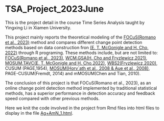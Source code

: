 # TSA_Project_2023June
This is the project detail in the course Time Series Analysis taught by Yingxing Li in Xiamen University.

This project mainly reports the theoretical modeling of the [FOCuS(Romano et al., 2023)](https://www.mdpi.com/1422-0067/24/11/9722) method and compares different change point detection methods based on data construction fron [(E. T. McGonigle and H. Cho, 2022)](https://www.sciencedirect.com/science/article/pii/S0167947322002286) through R programing. These methods include, but are not limited to: [FOCuS(Romano et al., 2023)](https://www.mdpi.com/1422-0067/24/11/9722), [WCM.GSA(H. Cho and Fryzlewicz,2021)](https://arxiv.org/abs/2011.13884), [MOSUM.TAVC(E. T. McGonigle and H. Cho,2022)](https://www.sciencedirect.com/science/article/pii/S0167947322002286), [WBS2(Fryzlewicz,2020)](https://link.springer.com/article/10.1007/s42952-020-00060-x), CUSUM (PAGE,1954), [MOSUM(Horv´ath et al., 2008 & Aue et al., 2008)](https://link.springer.com/article/10.1007/s11749-006-0041-7), PAGE-CUSUM(Fremdt, 2014) and mMOSUM(Chen and Tian, 2010).

The conclusion of this project is that FOCuS(Romano et al., 2023), as an online change point detection method implemented by traditional statistical methods, has a superior performance in detection accuracy and feedback speed compared with other previous methods. 

Here we knit the code involved in the project from Rmd files into html files to display in the file [Ag+AmN_1.html]().
